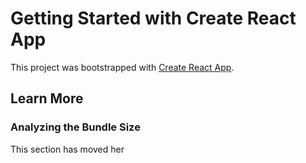 # Getting Started with Create React App

This project was bootstrapped with [Create React App](https://github.com/facebook/create-react-app).

## Learn More

### Analyzing the Bundle Size

This section has moved her
